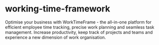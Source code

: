 # working-time-framework
Optimise your business with WorkTimeFrame - the all-in-one platform for efficient employee time tracking, precise work planning and seamless task management. Increase productivity, keep track of projects and teams and experience a new dimension of work organisation.